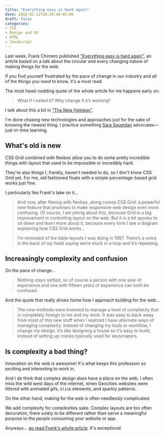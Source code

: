```yaml
---
title: "Everything easy is hard again"
date: 2018-02-12T10:30:48-05:00
draft: false
categories:
- CSS
- Design and UX
- HTML
- JavaScript
---
```


Last week, Frank Chimero published ["Everything easy is hard again"](https://frankchimero.com/writing/everything-easy-is-hard-again/), an article based on a talk about the circular and every changing nature of making things for the web.

If you find yourself frustrated by the pace of change in our industry and all of the things you *need* to know, it's a must read.

The most head-nodding quote of the whole article for me happens early on:

> What if I nailed it? Why change if it’s working?

I talk about this a bit in ["The New Hotness"](/the-new-hotness/).

I'm done chasing new technologies and approaches just for the sake of knowing the newest thing. I practice something [Sara Soueidan](https://www.sarasoueidan.com/) advocates&mdash;just-in-time learning.

## What's old is new

CSS Grid combined with flexbox allow you to do some pretty incredible things with layout that used to be impossible or incredibly hard.

They're also things I, frankly, haven't needed to do, so I don't know CSS Grid yet. For me, old fashioned floats with a simple percentage-based grid works just fine.

I particularly like Frank's take on it...

> And now, after flexing with flexbox, along comes CSS Grid: a powerful new feature that promises to make responsive web design even more confusing. Of course, I am joking about this, because Grid is a big improvement in controlling layout on the web. But it is a bit spooky to sit down and learn more about it, because every time I see a diagram explaining how CSS Grid works...
>
> I’m reminded of the table layouts I was doing in 1997. There’s a voice in the back of my head saying we’re stuck in a loop and it’s repeating.

## Increasingly complexity and confusion

On the pace of change...

> Nothing stays settled, so of course a person with one year of experience and one with fifteen years of experience can both be confused.

And the quote that really drives home how I approach building for the web...

> The new methods were invented to manage a level of complexity that is completely foreign to me and my work. It was easy to back away from most of this new stuff when I realized I have alternate ways of managing complexity. Instead of changing my tools or workflow, I change my design. It’s like designing a house so it’s easy to build, instead of setting up cranes typically used for skyscrapers.

## Is complexity a bad thing?

Innovation on the web is awesome! It's what keeps this profession so exciting and interesting to work in.

And I do think that complex design *does* have a place on the web. I often miss the wild west days of the internet, when Geocities websites were littered with animated gifs, `blink` elements, and sparkly patterns.

On the other hand, making for the web is often needlessly complicated.

We add complexity for complexities sake. Complex layouts are too often decoration, there solely to be different rather than serve a meaningful purpose to the people consuming your website or app.

Anyways... [go read Frank's whole article](https://frankchimero.com/writing/everything-easy-is-hard-again/). It's exceptional.
